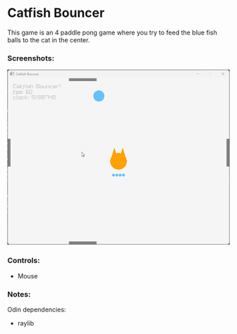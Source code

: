 # Catfish Bouncer

This game is an 4 paddle pong game where you try to feed the blue fish balls to the cat in the center.

### Screenshots:
![](https://github.com/Syn-Nine/odin-mini-games/blob/main/2d-games/catfish/screenshots/catfish.gif)

### Controls:
- Mouse

### Notes:

Odin dependencies:
- raylib

